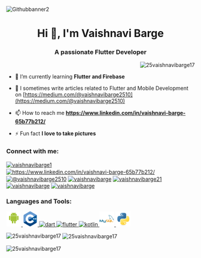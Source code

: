 ![Githubbanner2](https://user-images.githubusercontent.com/89184566/209873916-db4c003e-bf3e-49ec-bbee-f75096e57406.png)

<h1 align="center">Hi 👋, I'm Vaishnavi Barge</h1>
<h3 align="center">A passionate Flutter Developer</h3>
<div>
<p align="right"> <img src="https://miro.medium.com/max/1400/1*qdAW1TjCN57h1lbuuzvchg.gif" height="100" width="150" alt="25vaishnavibarge17" /> </p>

- 🌱 I’m currently learning **Flutter and Firebase**

- 📝 I sometimes write articles related to Flutter and Mobile Development on [https://medium.com/@vaishnavibarge2510](https://medium.com/@vaishnavibarge2510)

- 📫 How to reach me **https://www.linkedin.com/in/vaishnavi-barge-65b77b212/**

- ⚡ Fun fact **I love to take pictures**
</div>
<h3 align="left">Connect with me:</h3>
<p align="left">
<a href="https://twitter.com/vaishnavibarge1" target="blank"><img align="center" src="https://raw.githubusercontent.com/rahuldkjain/github-profile-readme-generator/master/src/images/icons/Social/twitter.svg" alt="vaishnavibarge1" height="30" width="40" /></a>
<a href="https://linkedin.com/in/https://www.linkedin.com/in/vaishnavi-barge-65b77b212/" target="blank"><img align="center" src="https://raw.githubusercontent.com/rahuldkjain/github-profile-readme-generator/master/src/images/icons/Social/linked-in-alt.svg" alt="https://www.linkedin.com/in/vaishnavi-barge-65b77b212/" height="30" width="40" /></a>
<a href="https://medium.com/@vaishnavibarge2510" target="blank"><img align="center" src="https://raw.githubusercontent.com/rahuldkjain/github-profile-readme-generator/master/src/images/icons/Social/medium.svg" alt="@vaishnavibarge2510" height="30" width="40" /></a>
<a href="https://www.codechef.com/users/vaishnavibarge" target="blank"><img align="center" src="https://cdn.jsdelivr.net/npm/simple-icons@3.1.0/icons/codechef.svg" alt="vaishnavibarge" height="30" width="40" /></a>
<a href="https://www.hackerrank.com/vaishnavibarge21" target="blank"><img align="center" src="https://raw.githubusercontent.com/rahuldkjain/github-profile-readme-generator/master/src/images/icons/Social/hackerrank.svg" alt="vaishnavibarge21" height="30" width="40" /></a>
<a href="https://codeforces.com/profile/vaishnavibarge" target="blank"><img align="center" src="https://raw.githubusercontent.com/rahuldkjain/github-profile-readme-generator/master/src/images/icons/Social/codeforces.svg" alt="vaishnavibarge" height="30" width="40" /></a>
<a href="https://www.leetcode.com/vaishnavibarge" target="blank"><img align="center" src="https://raw.githubusercontent.com/rahuldkjain/github-profile-readme-generator/master/src/images/icons/Social/leet-code.svg" alt="vaishnavibarge" height="30" width="40" /></a>
</p>

<h3 align="left">Languages and Tools:</h3>
<p align="left"> <a href="https://developer.android.com" target="_blank" rel="noreferrer"> <img src="https://raw.githubusercontent.com/devicons/devicon/master/icons/android/android-original-wordmark.svg" alt="android" width="40" height="40"/> </a> <a href="https://www.w3schools.com/cpp/" target="_blank" rel="noreferrer"> <img src="https://raw.githubusercontent.com/devicons/devicon/master/icons/cplusplus/cplusplus-original.svg" alt="cplusplus" width="40" height="40"/> </a> <a href="https://dart.dev" target="_blank" rel="noreferrer"> <img src="https://www.vectorlogo.zone/logos/dartlang/dartlang-icon.svg" alt="dart" width="40" height="40"/> </a> <a href="https://flutter.dev" target="_blank" rel="noreferrer"> <img src="https://www.vectorlogo.zone/logos/flutterio/flutterio-icon.svg" alt="flutter" width="40" height="40"/> </a> <a href="https://kotlinlang.org" target="_blank" rel="noreferrer"> <img src="https://www.vectorlogo.zone/logos/kotlinlang/kotlinlang-icon.svg" alt="kotlin" width="40" height="40"/> </a> <a href="https://www.mysql.com/" target="_blank" rel="noreferrer"> <img src="https://raw.githubusercontent.com/devicons/devicon/master/icons/mysql/mysql-original-wordmark.svg" alt="mysql" width="40" height="40"/> </a> <a href="https://www.python.org" target="_blank" rel="noreferrer"> <img src="https://raw.githubusercontent.com/devicons/devicon/master/icons/python/python-original.svg" alt="python" width="40" height="40"/> </a> </p>

<p><img align="left" src="https://github-readme-stats.vercel.app/api/top-langs?username=25vaishnavibarge17&show_icons=true&locale=en&layout=compact" alt="25vaishnavibarge17" /></p>

<p>&nbsp;<img align="center" src="https://github-readme-stats.vercel.app/api?username=25vaishnavibarge17&show_icons=true&locale=en" alt="25vaishnavibarge17" /></p>

<p><img align="center" src="https://github-readme-streak-stats.herokuapp.com/?user=25vaishnavibarge17&" alt="25vaishnavibarge17" /></p>
